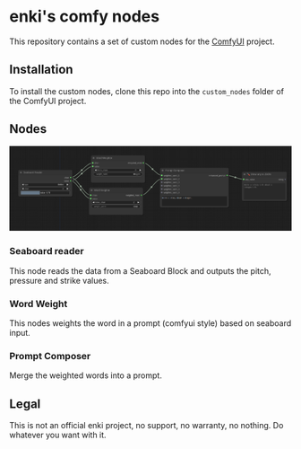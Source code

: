 # enki's comfy nodes

This repository contains a set of custom nodes for the [ComfyUI](https://github.com/comfyanonymous/ComfyUI) project.


## Installation
To install the custom nodes, clone this repo into the `custom_nodes` folder of the ComfyUI project.

## Nodes

![nodes](./img/nodes.png)

### Seaboard reader
This node reads the data from a Seaboard Block and outputs the pitch, pressure and strike values.

### Word Weight
This nodes weights the word in a prompt (comfyui style) based on seaboard input.

### Prompt Composer
Merge the weighted words into a prompt.

## Legal

This is not an official enki project, no support, no warranty, no nothing. Do whatever you want with it.
